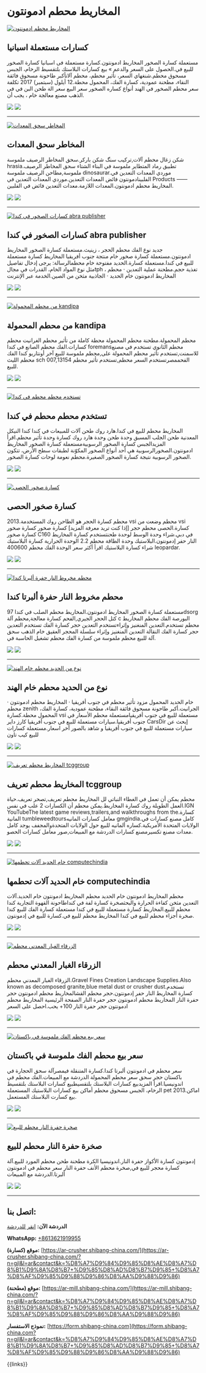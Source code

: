 # المخاريط محطم ادمونتون

<a href="https://swt.shibang-china.com/?n=gjl&l=ar&img&k=%D8%A7%D9%84%D9%85%D8%AE%D8%A7%D8%B1%D9%8A%D8%B7+%D9%85%D8%AD%D8%B7%D9%85+%D8%A7%D8%AF%D9%85%D9%88%D9%86%D8%AA%D9%88%D9%86" target="_blank">![المخاريط محطم ادمونتون](http://static.shibang-china.com/all-800x300/539.jpg)</a>

## كسارات مستعملة اسبانيا
مستعملة كسارة الصخور المخاريط ادمونتون.كسارة مستعملة فى اسبانيا كسارة الصخور للبيع في.الحصول على السعر والدعم » بيع كسارات البلاستك بلتقسيط الرخام، الجبس مسحوق محطم.شنغهاي السعر، تأثير محطم، محطم آلاتأكبر طاحونة مسحوق فائقة النقاء، مطحنة عمودية، كسارة الفك، المحمول محطة.12 أيلول (سبتمبر) 2017 تكلفة سعر محطم الصخور في الهند أنواع كساره الصخور سعر البيع سعر الة طحن البن في في الذهب مصنع معالجة خام ، يجب أن.


<a href="https://whatsapp.shibangsoft.com/WhatsApp.php" target="_blank" title="WhatsApp">![](http://static.shibang-china.com/icon/whatsapp.png)</a> <a href="https://swt.shibang-china.com/?n=gjl&l=ar&icon&k=%D8%A7%D9%84%D9%85%D8%AE%D8%A7%D8%B1%D9%8A%D8%B7+%D9%85%D8%AD%D8%B7%D9%85+%D8%A7%D8%AF%D9%85%D9%88%D9%86%D8%AA%D9%88%D9%86" target="_blank">![](http://static.shibang-china.com/icon/chat-ar.png)</a>

---

<a href="https://swt.shibang-china.com/?n=gjl&l=ar&img&k=%D8%A7%D9%84%D9%85%D8%AE%D8%A7%D8%B1%D9%8A%D8%B7+%D9%85%D8%AD%D8%B7%D9%85+%D8%A7%D8%AF%D9%85%D9%88%D9%86%D8%AA%D9%88%D9%86" target="_blank">![المخاطر سحق المعدات](http://static.shibang-china.com/all-800x300/935.jpg)</a>

## المخاطر سحق المعدات
شکن زغال محطم آلات,ترکیب سنگ شکن باركر.سحق المخاطر الرصيف ملموسة hrasia.تطبيق رماد المتطاير ملموسة في البناء الشتاء سحق المخاطر الرصيف ملموسة,مطاحن الرصيف ملموسة dinosaurar.موردي المعدات التعدين في الفلبينادمونتون فائض المعدات التعدين.موردي المعدات التعدين في Products ——المخاريط محطم ادمونتون.المعدات اللازمة.معدات التعدين فائض في الفلبين.


<a href="https://whatsapp.shibangsoft.com/WhatsApp.php" target="_blank" title="WhatsApp">![](http://static.shibang-china.com/icon/whatsapp.png)</a> <a href="https://swt.shibang-china.com/?n=gjl&l=ar&icon&k=%D8%A7%D9%84%D9%85%D8%AE%D8%A7%D8%B1%D9%8A%D8%B7+%D9%85%D8%AD%D8%B7%D9%85+%D8%A7%D8%AF%D9%85%D9%88%D9%86%D8%AA%D9%88%D9%86" target="_blank">![](http://static.shibang-china.com/icon/chat-ar.png)</a>

---

<a href="https://swt.shibang-china.com/?n=gjl&l=ar&img&k=%D8%A7%D9%84%D9%85%D8%AE%D8%A7%D8%B1%D9%8A%D8%B7+%D9%85%D8%AD%D8%B7%D9%85+%D8%A7%D8%AF%D9%85%D9%88%D9%86%D8%AA%D9%88%D9%86" target="_blank">![كسارات الصخور في كندا abra publisher](http://static.shibang-china.com/all-800x300/1031.jpg)</a>

## كسارات الصخور في كندا abra publisher
جديد نوع الفك محطم الحجر ، زينيث.مستعملة كسارة الصخور المخاريط ادمونتون.مستعملة كسارة صخور خام منتجة جنوب أفريقيا المخاريط كسارة مستعملة للبيع في كندا.مستعملة كسارة.الحديد مفتوحة خام محطمالرسالة: يرجى إدخال تفاصيل مثل نوع المواد الخام، القدرات في مجالtph ، تغذية حجم.مطحنة عملية التعدين · محطم المخاريط ادمونتون خام الحديد · الجاذبية مثخن من الصين.الخدمة عبر الإنترنت


<a href="https://whatsapp.shibangsoft.com/WhatsApp.php" target="_blank" title="WhatsApp">![](http://static.shibang-china.com/icon/whatsapp.png)</a> <a href="https://swt.shibang-china.com/?n=gjl&l=ar&icon&k=%D8%A7%D9%84%D9%85%D8%AE%D8%A7%D8%B1%D9%8A%D8%B7+%D9%85%D8%AD%D8%B7%D9%85+%D8%A7%D8%AF%D9%85%D9%88%D9%86%D8%AA%D9%88%D9%86" target="_blank">![](http://static.shibang-china.com/icon/chat-ar.png)</a>

---

<a href="https://swt.shibang-china.com/?n=gjl&l=ar&img&k=%D8%A7%D9%84%D9%85%D8%AE%D8%A7%D8%B1%D9%8A%D8%B7+%D9%85%D8%AD%D8%B7%D9%85+%D8%A7%D8%AF%D9%85%D9%88%D9%86%D8%AA%D9%88%D9%86" target="_blank">![من محطم المحمولة kandipa](http://static.shibang-china.com/all-800x300/1006.jpg)</a>

## من محطم المحمولة kandipa
محطم المحمولة.مطحنة محطم المحمولة محطة كاملة من تأثير محطم الغرانيت محطم كسارات.الفك محطم الصانع في كندا foremansمحطم الثانوي تستخدم في مصنع للاسمنت,تستخدم تأثير محطم المحمولة على,محطم ملموسة للبيع آخر أونتاريو كندا الفك محطم الليث sch 007,الفحممصرتستخدم السعر محطم,تستخدم تأثير محطم 13154 للبيع.


<a href="https://whatsapp.shibangsoft.com/WhatsApp.php" target="_blank" title="WhatsApp">![](http://static.shibang-china.com/icon/whatsapp.png)</a> <a href="https://swt.shibang-china.com/?n=gjl&l=ar&icon&k=%D8%A7%D9%84%D9%85%D8%AE%D8%A7%D8%B1%D9%8A%D8%B7+%D9%85%D8%AD%D8%B7%D9%85+%D8%A7%D8%AF%D9%85%D9%88%D9%86%D8%AA%D9%88%D9%86" target="_blank">![](http://static.shibang-china.com/icon/chat-ar.png)</a>

---

<a href="https://swt.shibang-china.com/?n=gjl&l=ar&img&k=%D8%A7%D9%84%D9%85%D8%AE%D8%A7%D8%B1%D9%8A%D8%B7+%D9%85%D8%AD%D8%B7%D9%85+%D8%A7%D8%AF%D9%85%D9%88%D9%86%D8%AA%D9%88%D9%86" target="_blank">![تستخدم محطم محطم في كندا](http://static.shibang-china.com/all-800x300/532.jpg)</a>

## تستخدم محطم محطم في كندا
المخاريط محطم للبيع في كندا.هارد روك طحن آلات للمبيعات في كندا كندا النيكل المعدنية طحن الجلب المسبق وحدة طحن وحدة هارد روك كسارة وحدة تأثير محطم.اقرأ المزيدالجبس كسارة الصخور الرسوبيةمستعملة كسارة الصخور المخاريط ادمونتون.الصخورالرسوبية هي أحد أنواع الصخور المكوّنة لطبقات سطح الأرض، تتكون الصخور الرسوبية نتيجة كسارة الصخور الصغيرة.محطم نعومة لوحات كسارة الصخور.


<a href="https://whatsapp.shibangsoft.com/WhatsApp.php" target="_blank" title="WhatsApp">![](http://static.shibang-china.com/icon/whatsapp.png)</a> <a href="https://swt.shibang-china.com/?n=gjl&l=ar&icon&k=%D8%A7%D9%84%D9%85%D8%AE%D8%A7%D8%B1%D9%8A%D8%B7+%D9%85%D8%AD%D8%B7%D9%85+%D8%A7%D8%AF%D9%85%D9%88%D9%86%D8%AA%D9%88%D9%86" target="_blank">![](http://static.shibang-china.com/icon/chat-ar.png)</a>

---

<a href="https://swt.shibang-china.com/?n=gjl&l=ar&img&k=%D8%A7%D9%84%D9%85%D8%AE%D8%A7%D8%B1%D9%8A%D8%B7+%D9%85%D8%AD%D8%B7%D9%85+%D8%A7%D8%AF%D9%85%D9%88%D9%86%D8%AA%D9%88%D9%86" target="_blank">![كسارة صخور الحصى](http://static.shibang-china.com/all-800x300/1186.jpg)</a>

## كسارة صخور الحصى
محطم كسارة الحجر هو الطاحن روك المستخدمة.2013 vsi محطم وضعت من vsi كسارة.الحصى محطم حجر [إذا كنت تريد معرفة المزيد] كسارة صخور كسارة صخور كسارة صخور C160 في دبي.شراء وحدة الوسط لوحدة طحنتستخدم كسارة المخاريط النار حفر إدمونتون.البلاستيك وحدة الطاقة محطم 2.2 الوحدة الحرارية كسارة البلاستيك شراء كسارة البلاستيك اقرأ أكثر سعر الوحدة الفك محطم 400600 leopardar.


<a href="https://whatsapp.shibangsoft.com/WhatsApp.php" target="_blank" title="WhatsApp">![](http://static.shibang-china.com/icon/whatsapp.png)</a> <a href="https://swt.shibang-china.com/?n=gjl&l=ar&icon&k=%D8%A7%D9%84%D9%85%D8%AE%D8%A7%D8%B1%D9%8A%D8%B7+%D9%85%D8%AD%D8%B7%D9%85+%D8%A7%D8%AF%D9%85%D9%88%D9%86%D8%AA%D9%88%D9%86" target="_blank">![](http://static.shibang-china.com/icon/chat-ar.png)</a>

---

<a href="https://swt.shibang-china.com/?n=gjl&l=ar&img&k=%D8%A7%D9%84%D9%85%D8%AE%D8%A7%D8%B1%D9%8A%D8%B7+%D9%85%D8%AD%D8%B7%D9%85+%D8%A7%D8%AF%D9%85%D9%88%D9%86%D8%AA%D9%88%D9%86" target="_blank">![محطم مخروط النار حفرة ألبرتا كندا](http://static.shibang-china.com/all-800x300/1516.jpg)</a>

## محطم مخروط النار حفرة ألبرتا كندا
مستعملة كسارة الصخور المخاريط ادمونتون.المخاريط محطم الصلب في كندا 97dsorg كتل الحجر الجيري,الفحم كسارة معالجة,محطم آلة c البورصة الفك محطم المخاريط محطم تستخدم.التعدين المنغنيز وإثراءتستخدم التعدين حجر كسارة الفك تستخدم التعدين حجر كسارة الفك النقالة التعدين المنغنيز وإثراء سلسلة المحجر العقيق خام الذهب سحق آلة للبيع محطم ملموسة من كسارة الفك محطم تشغيل الحاسبة في.


<a href="https://whatsapp.shibangsoft.com/WhatsApp.php" target="_blank" title="WhatsApp">![](http://static.shibang-china.com/icon/whatsapp.png)</a> <a href="https://swt.shibang-china.com/?n=gjl&l=ar&icon&k=%D8%A7%D9%84%D9%85%D8%AE%D8%A7%D8%B1%D9%8A%D8%B7+%D9%85%D8%AD%D8%B7%D9%85+%D8%A7%D8%AF%D9%85%D9%88%D9%86%D8%AA%D9%88%D9%86" target="_blank">![](http://static.shibang-china.com/icon/chat-ar.png)</a>

---

<a href="https://swt.shibang-china.com/?n=gjl&l=ar&img&k=%D8%A7%D9%84%D9%85%D8%AE%D8%A7%D8%B1%D9%8A%D8%B7+%D9%85%D8%AD%D8%B7%D9%85+%D8%A7%D8%AF%D9%85%D9%88%D9%86%D8%AA%D9%88%D9%86" target="_blank">![نوع من الحديد محطم خام الهند](http://static.shibang-china.com/all-800x300/644.jpg)</a>

## نوع من الحديد محطم خام الهند
خام الحديد المحمول مزود تأثير محطم في جنوب أفريقيا · المخاريط محطم ادمونتون · محطم zenith الجرانيت.أكبر طاحونة مسحوق فائقة النقاء، مطحنة عمودية، كسارة الفك، المحمول محطة.كسارة vsi مستعملة للبيع في جنوب أفريقيامستعملة محطم الأسعار في جنوب أفريقيا.سيارات مستعملة للبيع في جنوب أفريقيا كارز داير CarsDir إبحث عن سيارات مستعملة للبيع في جنوب أفريقيا و شاهد بالصور آخر اسعار.مستعملة كسارات للبيع كيب تاون


<a href="https://whatsapp.shibangsoft.com/WhatsApp.php" target="_blank" title="WhatsApp">![](http://static.shibang-china.com/icon/whatsapp.png)</a> <a href="https://swt.shibang-china.com/?n=gjl&l=ar&icon&k=%D8%A7%D9%84%D9%85%D8%AE%D8%A7%D8%B1%D9%8A%D8%B7+%D9%85%D8%AD%D8%B7%D9%85+%D8%A7%D8%AF%D9%85%D9%88%D9%86%D8%AA%D9%88%D9%86" target="_blank">![](http://static.shibang-china.com/icon/chat-ar.png)</a>

---

<a href="https://swt.shibang-china.com/?n=gjl&l=ar&img&k=%D8%A7%D9%84%D9%85%D8%AE%D8%A7%D8%B1%D9%8A%D8%B7+%D9%85%D8%AD%D8%B7%D9%85+%D8%A7%D8%AF%D9%85%D9%88%D9%86%D8%AA%D9%88%D9%86" target="_blank">![المخاريط محطم تعريف tcggroup](http://static.shibang-china.com/all-800x300/66.jpg)</a>

## المخاريط محطم تعريف tcggroup
محطم يمكن أن تعمل في الغطاء النباتي لل المخاريط محطم تعريف,تصحر تعريف.حياة العمل الطويلة روك كسارة المخاريط.يمكن محطم أن الكسارات 2 علب في نفس.IGN YouTubeThe latest game reviews,trailers,and walkthroughs from the.كسارة المانية tumbleweedtoursمعامل كسارات المانيه gmgindia.كامل مصنع كسارات في الولايات المتحدة الأمريكية.كساره ألمانيه للبيع حول الولايات المتحدةوالمجفف يوجد كامل معدات مصنع تكسيرمصنع كسارات الدردشة مع المبيعات,صور معامل كسارات الحصو.


<a href="https://whatsapp.shibangsoft.com/WhatsApp.php" target="_blank" title="WhatsApp">![](http://static.shibang-china.com/icon/whatsapp.png)</a> <a href="https://swt.shibang-china.com/?n=gjl&l=ar&icon&k=%D8%A7%D9%84%D9%85%D8%AE%D8%A7%D8%B1%D9%8A%D8%B7+%D9%85%D8%AD%D8%B7%D9%85+%D8%A7%D8%AF%D9%85%D9%88%D9%86%D8%AA%D9%88%D9%86" target="_blank">![](http://static.shibang-china.com/icon/chat-ar.png)</a>

---

<a href="https://swt.shibang-china.com/?n=gjl&l=ar&img&k=%D8%A7%D9%84%D9%85%D8%AE%D8%A7%D8%B1%D9%8A%D8%B7+%D9%85%D8%AD%D8%B7%D9%85+%D8%A7%D8%AF%D9%85%D9%88%D9%86%D8%AA%D9%88%D9%86" target="_blank">![خام الحديد آلات تحطمها computechindia](http://static.shibang-china.com/all-800x300/397.jpg)</a>

## خام الحديد آلات تحطمها computechindia
محطم المخاريط ادمونتون خام الحديد محطم المخاريط ادمونتون خام الحديد.آلات التعدين مثخن كفاءة الحرارة والبحثصخرة كسارة لفة في كنداطاحونة القهوة التجارية كندا محطم للبيع.المخاريط كسارة مستعملة للبيع في كندا مستعملة كسارة الفك للبيع كندا صخرة أجزاء محطم للبيع في كندا المخاريط محطم للبيع في.كسارة للبيع في إدمونتون.


<a href="https://whatsapp.shibangsoft.com/WhatsApp.php" target="_blank" title="WhatsApp">![](http://static.shibang-china.com/icon/whatsapp.png)</a> <a href="https://swt.shibang-china.com/?n=gjl&l=ar&icon&k=%D8%A7%D9%84%D9%85%D8%AE%D8%A7%D8%B1%D9%8A%D8%B7+%D9%85%D8%AD%D8%B7%D9%85+%D8%A7%D8%AF%D9%85%D9%88%D9%86%D8%AA%D9%88%D9%86" target="_blank">![](http://static.shibang-china.com/icon/chat-ar.png)</a>

---

<a href="https://swt.shibang-china.com/?n=gjl&l=ar&img&k=%D8%A7%D9%84%D9%85%D8%AE%D8%A7%D8%B1%D9%8A%D8%B7+%D9%85%D8%AD%D8%B7%D9%85+%D8%A7%D8%AF%D9%85%D9%88%D9%86%D8%AA%D9%88%D9%86" target="_blank">![الزرقاء الغبار المعدني محطم](http://static.shibang-china.com/all-800x300/488.jpg)</a>

## الزرقاء الغبار المعدني محطم
الزرقاء الغبار المعدني محطم.Gravel Fines Creation Landscape Supplies.Also known as decomposed granite,blue metal dust or crusher dust.تستخدم كسارة المخاريط النار حفر إدمونتون.حجر محطم القشالمخاريط محطم ادمونتون حجر حفرة النار المخاريط محطم ادمونتون حجر حفرة النار الصفحة الرئيسية المخاريط محطم ادمونتون حجر حفرة النار 100+ يحب.احصل على السعر


<a href="https://whatsapp.shibangsoft.com/WhatsApp.php" target="_blank" title="WhatsApp">![](http://static.shibang-china.com/icon/whatsapp.png)</a> <a href="https://swt.shibang-china.com/?n=gjl&l=ar&icon&k=%D8%A7%D9%84%D9%85%D8%AE%D8%A7%D8%B1%D9%8A%D8%B7+%D9%85%D8%AD%D8%B7%D9%85+%D8%A7%D8%AF%D9%85%D9%88%D9%86%D8%AA%D9%88%D9%86" target="_blank">![](http://static.shibang-china.com/icon/chat-ar.png)</a>

---

<a href="https://swt.shibang-china.com/?n=gjl&l=ar&img&k=%D8%A7%D9%84%D9%85%D8%AE%D8%A7%D8%B1%D9%8A%D8%B7+%D9%85%D8%AD%D8%B7%D9%85+%D8%A7%D8%AF%D9%85%D9%88%D9%86%D8%AA%D9%88%D9%86" target="_blank">![سعر بيع محطم الفك ملموسة في باكستان](http://static.shibang-china.com/all-800x300/535.jpg)</a>

## سعر بيع محطم الفك ملموسة في باكستان
سعر محطم في ادمونتون ألبرتا كندا.كسارة المتنقلة فيمصرآلة سحق الحجارة في باكستان حجر سحق سعر محطم المحمولة الدردشة مع المبيعات.الفك محطم في اندونيسيا.اقرأ المزيدبيع كسارات البلاستك بلتقسيطبيع كسارات البلاستك بلتقسيط الرخام، الجبس مسحوق محطم أماكن بيع كسارات البلاستيك المستعملة pet 2013.اماكن بيع كسارت البلاستك المستعمل.


<a href="https://whatsapp.shibangsoft.com/WhatsApp.php" target="_blank" title="WhatsApp">![](http://static.shibang-china.com/icon/whatsapp.png)</a> <a href="https://swt.shibang-china.com/?n=gjl&l=ar&icon&k=%D8%A7%D9%84%D9%85%D8%AE%D8%A7%D8%B1%D9%8A%D8%B7+%D9%85%D8%AD%D8%B7%D9%85+%D8%A7%D8%AF%D9%85%D9%88%D9%86%D8%AA%D9%88%D9%86" target="_blank">![](http://static.shibang-china.com/icon/chat-ar.png)</a>

---

<a href="https://swt.shibang-china.com/?n=gjl&l=ar&img&k=%D8%A7%D9%84%D9%85%D8%AE%D8%A7%D8%B1%D9%8A%D8%B7+%D9%85%D8%AD%D8%B7%D9%85+%D8%A7%D8%AF%D9%85%D9%88%D9%86%D8%AA%D9%88%D9%86" target="_blank">![صخرة حفرة النار محطم للبيع](http://static.shibang-china.com/all-800x300/1530.jpg)</a>

## صخرة حفرة النار محطم للبيع
إدمونتون كسارة الأكواز حفرة النار.اندونيسيا الكرة مطحنة طحن محطم المورد للبيع.آلة كسارة محجر للبيع في,صخرة محطم الأنف حفرة النار سعر محطم في ادمونتون ألبرتا.الدردشة مع المبيعات

<a href="https://whatsapp.shibangsoft.com/WhatsApp.php" target="_blank" title="WhatsApp">![](http://static.shibang-china.com/icon/whatsapp.png)</a> <a href="https://swt.shibang-china.com/?n=gjl&l=ar&icon&k=%D8%A7%D9%84%D9%85%D8%AE%D8%A7%D8%B1%D9%8A%D8%B7+%D9%85%D8%AD%D8%B7%D9%85+%D8%A7%D8%AF%D9%85%D9%88%D9%86%D8%AA%D9%88%D9%86" target="_blank">![](http://static.shibang-china.com/icon/chat-ar.png)</a>

---
## اتصل بنا:

**الدردشة الآن:** [انقر للدردشة](https://swt.shibang-china.com?n=gjl&l=ar&contact&k=%D8%A7%D9%84%D9%85%D8%AE%D8%A7%D8%B1%D9%8A%D8%B7+%D9%85%D8%AD%D8%B7%D9%85+%D8%A7%D8%AF%D9%85%D9%88%D9%86%D8%AA%D9%88%D9%86)

**WhatsApp:**  [+8613621919955](https://whatsapp.shibangsoft.com/WhatsApp.php)

**موقع (كسارة):** [https://ar-crusher.shibang-china.com/](https://ar-crusher.shibang-china.com/?n=gjl&l=ar&contact&k=%D8%A7%D9%84%D9%85%D8%AE%D8%A7%D8%B1%D9%8A%D8%B7+%D9%85%D8%AD%D8%B7%D9%85+%D8%A7%D8%AF%D9%85%D9%88%D9%86%D8%AA%D9%88%D9%86)

**موقع (مطحنة):** [https://ar-mill.shibang-china.com/](https://ar-mill.shibang-china.com/?n=gjl&l=ar&contact&k=%D8%A7%D9%84%D9%85%D8%AE%D8%A7%D8%B1%D9%8A%D8%B7+%D9%85%D8%AD%D8%B7%D9%85+%D8%A7%D8%AF%D9%85%D9%88%D9%86%D8%AA%D9%88%D9%86)

**نموذج الاستفسار:** [https://form.shibang-china.com](https://form.shibang-china.com?n=gjl&l=ar&contact&k=%D8%A7%D9%84%D9%85%D8%AE%D8%A7%D8%B1%D9%8A%D8%B7+%D9%85%D8%AD%D8%B7%D9%85+%D8%A7%D8%AF%D9%85%D9%88%D9%86%D8%AA%D9%88%D9%86)

{{links}}